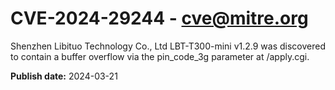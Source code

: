 # CVE-2024-29244 - cve@mitre.org

Shenzhen Libituo Technology Co., Ltd LBT-T300-mini v1.2.9 was discovered to contain a buffer overflow via the pin_code_3g parameter at /apply.cgi.

**Publish date:** 2024-03-21
